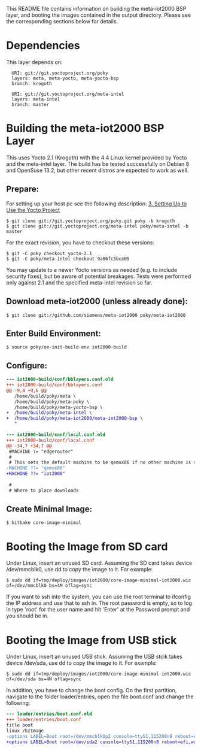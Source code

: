 This README file contains information on building the meta-iot2000
BSP layer, and booting the images contained in the output directory.
Please see the corresponding sections below for details.


Dependencies
============

This layer depends on:

```
  URI: git://git.yoctoproject.org/poky
  layers: meta, meta-yocto, meta-yocto-bsp
  branch: krogoth

  URI: git://git.yoctoproject.org/meta-intel
  layers: meta-intel
  branch: master
```


Building the meta-iot2000 BSP Layer
===================================

This uses Yocto 2.1 (Krogoth) with the 4.4 Linux kernel provided by Yocto and
the meta-intel layer. The build has be tested successfully on Debian 8 and
OpenSuse 13.2, but other recent distros are expected to work as well.

## Prepare:

For setting up your host pc see the following description:
[3. Setting Up to Use the Yocto Project](http://www.yoctoproject.org/docs/2.1/mega-manual/mega-manual.html#yp-resources)

```shell
$ git clone git://git.yoctoproject.org/poky.git poky -b krogoth
$ git clone git://git.yoctoproject.org/meta-intel poky/meta-intel -b master
```

For the exact revision, you have to checkout these versions:

```shell
$ git -C poky checkout yocto-2.1
$ git -C poky/meta-intel checkout 9a06fc5bce05
```

You may update to a newer Yocto versions as needed (e.g. to include security
fixes), but be aware of potential breakages. Tests were performed only against
2.1 and the specified meta-intel revision so far.

## Download meta-iot2000 (unless already done):
```shell
$ git clone git://github.com/siemens/meta-iot2000 poky/meta-iot2000
```

## Enter Build Environment:

```shell
$ source poky/oe-init-build-env iot2000-build
```

## Configure:

```diff
--- iot2000-build/conf/bblayers.conf.old
+++ iot2000-build/conf/bblayers.conf
@@ -9,4 +9,6 @@
   /home/build/poky/meta \
   /home/build/poky/meta-poky \
   /home/build/poky/meta-yocto-bsp \
+  /home/build/poky/meta-intel \
+  /home/build/poky/meta-iot2000/meta-iot2000-bsp \
   "
```

```diff
--- iot2000-build/conf/local.conf.old
+++ iot2000-build/conf/local.conf
@@ -34,7 +34,7 @@
 #MACHINE ?= "edgerouter"
 #
 # This sets the default machine to be qemux86 if no other machine is selected:
-MACHINE ??= "qemux86"
+MACHINE ??= "iot2000"
 
 #
 # Where to place downloads
```

## Create Minimal Image:

```shell
$ bitbake core-image-minimal
```


Booting the Image from SD card
=================

Under Linux, insert an unused SD card. Assuming the SD card takes device
/dev/mmcblk0, use dd to copy the image to it. For example:

```shell
$ sudo dd if=tmp/deploy/images/iot2000/core-image-minimal-iot2000.wic of=/dev/mmcblk0 bs=4M oflag=sync
```

If you want to ssh into the system, you can use the root terminal to
ifconfig the IP address and use that to ssh in. The root password is
empty, so to log in type 'root' for the user name and hit 'Enter' at
the Password prompt and you should be in.


Booting the Image from USB stick
=================

Under Linux, insert an unused USB stick. Assuming the USB stcik takes device
/dev/sda, use dd to copy the image to it. For example:

```shell
$ sudo dd if=tmp/deploy/images/iot2000/core-image-minimal-iot2000.wic of=/dev/sda bs=4M oflag=sync
```

In addition, you have to change the boot config. On the first partition, navigate to the folder loader/entries, open the file boot.conf and change the following:

```diff
--- loader/entries/boot.conf.old
+++ loader/entries/boot.conf
title boot
linux /bzImage
-options LABEL=Boot root=/dev/mmcblk0p2 console=ttyS1,115200n8 reboot=efi,warm rw LABEL=boot debugshell=5
+options LABEL=Boot root=/dev/sda2 console=ttyS1,115200n8 reboot=efi,warm rw LABEL=boot debugshell=5 rootdelay=1
```
